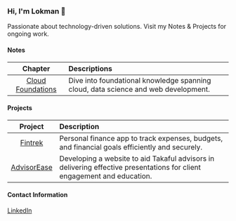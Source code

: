 ### Hi, I'm Lokman 👋
Passionate about technology-driven solutions. Visit my Notes & Projects for ongoing work.
 
#### Notes
| **Chapter** | **Descriptions** |
|:-----------:|:-----------------|
|[Cloud Foundations](https://github.com/lokmanTech/cloud_foundations)|Dive into foundational knowledge spanning cloud, data science and web development.|

#### Projects
| **Project** | **Description** |
|:------------------------------:|:----------------|
| [Fintrek](https://github.com/lokmanTech/fintrek)           | Personal finance app to track expenses, budgets, and financial goals efficiently and securely.|
| [AdvisorEase](https://github.com/lokmanTech/AdvisorEase)   | Developing a website to aid Takaful advisors in delivering effective presentations for client engagement and education.|

#### Contact Information
[LinkedIn](https://www.linkedin.com/in/lhakimnazri)
